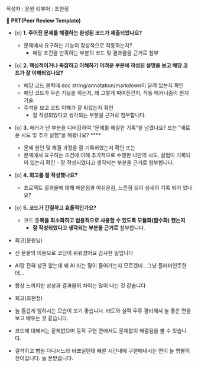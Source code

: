 작성자 :  윤원
리뷰어 :  조현정

🔑 **PRT(Peer Review Template)**

- [o] **1. 주어진 문제를 해결하는 완성된 코드가 제출되었나요?**
  - 문제에서 요구하는 기능이 정상적으로 작동하는지?
    - 해당 조건을 만족하는 부분의 코드 및 결과물을 근거로 첨부
- [o] **2. 핵심적이거나 복잡하고 이해하기 어려운 부분에 작성된 설명을 보고 해당 코드가 잘 이해되었나요?**
  - 해당 코드 블럭에 doc string/annotation/markdown이 달려 있는지 확인
  - 해당 코드가 무슨 기능을 하는지, 왜 그렇게 짜여진건지, 작동 메커니즘이 뭔지 기술.
  - 주석을 보고 코드 이해가 잘 되었는지 확인
    - 잘 작성되었다고 생각되는 부분을 근거로 첨부합니다.
- [o] **3.** 에러가 난 부분을 디버깅하여 “문제를 해결한 기록”을 남겼나요? 또는
      “새로운 시도 및 추가 실험”을 해봤나요? \*\*\*\*
  - 문제 원인 및 해결 과정을 잘 기록하였는지 확인 또는
  - 문제에서 요구하는 조건에 더해 추가적으로 수행한 나만의 시도,
    실험이 기록되어 있는지 확인 - 잘 작성되었다고 생각되는 부분을 근거로 첨부합니다.
- [o] **4. 회고를 잘 작성했나요?**

  - 프로젝트 결과물에 대해 배운점과 아쉬운점, 느낀점 등이 상세히 기록 되어 있나요?

- [o] **5. 코드가 간결하고 효율적인가요?**

  - 코드 중**복을 최소화하고 범용적으로 사용할 수 있도록 모듈화(함수화) 했는지**
    - **잘 작성되었다고 생각되는 부분을 근거로** 첨부합니다.

- 회고(윤원님)
- 신 문물의 이용으로 코딩이 쉬워졌어요 감사한 일입니다
- AI랑 전혀 상관 없는데 왜 AI 라는 말이 들어가는지 모르겠네 . 그냥 플러터인듯한데...
- 항상 느끼지만 상상과 결과물의 차이는 많이 나는 것 같습니다

- 회고(조현정)
- 늘 즐겁게 임하시는 모습이 보기 좋습니다. 태도와 실력 두루 겸비해서 늘 좋은 면을 보고 배우는 것 같습니다.
- 코드에 대해서는 문제없으며 동작 구현 면에서도 문제없이 해결됨을 볼 수 있습니다.
- 결석하고 병원 다니시느라 바쁘실텐데 빠른 시간내에 구현해내시는 면이 늘 명불허전이십니다. 늘 본받습니다.
